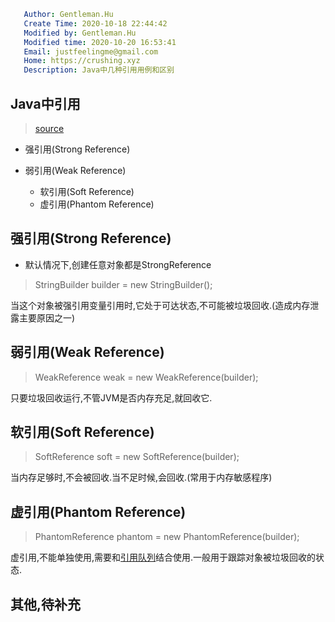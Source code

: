 ```yaml
   Author: Gentleman.Hu
   Create Time: 2020-10-18 22:44:42
   Modified by: Gentleman.Hu
   Modified time: 2020-10-20 16:53:41
   Email: justfeelingme@gmail.com
   Home: https://crushing.xyz
   Description: Java中几种引用用例和区别
 ```

## Java中引用

> [source](https://stackoverflow.com/a/23519721)

- 强引用(Strong Reference)

- 弱引用(Weak Reference)
  - 软引用(Soft Reference)
  - 虚引用(Phantom Reference)

## 强引用(Strong Reference)

- 默认情况下,创建任意对象都是StrongReference

> StringBuilder builder = new StringBuilder();

当这个对象被强引用变量引用时,它处于可达状态,不可能被垃圾回收.(造成内存泄露主要原因之一)

## 弱引用(Weak Reference)

> WeakReference weak = new WeakReference(builder);

只要垃圾回收运行,不管JVM是否内存充足,就回收它.

## 软引用(Soft Reference)

> SoftReference soft = new SoftReference(builder);

当内存足够时,不会被回收.当不足时候,会回收.(常用于内存敏感程序)

## 虚引用(Phantom Reference)

> PhantomReference phantom = new PhantomReference(builder);

虚引用,不能单独使用,需要和[引用队列](https://www.baeldung.com/java-phantom-reference)结合使用.一般用于跟踪对象被垃圾回收的状态. 

## 其他,待补充